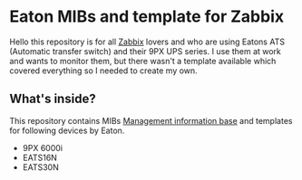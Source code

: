 # Eaton MIBs and template for Zabbix

Hello this repository is for all [Zabbix](zabbix.com/) lovers and who are using Eatons ATS (Automatic transfer switch) and their 9PX UPS series.
I use them at work and wants to monitor them, but there wasn't a template available which covered everything so I needed to create my own.


## What's inside?

This repository contains MIBs [Management information base](https://en.wikipedia.org/wiki/Management_information_base) and templates for following devices by Eaton.
- 9PX 6000i
- EATS16N
- EATS30N